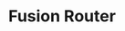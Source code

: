 ---
home: true
heroImage: /images/oss/router/hero.png
title: Fusion Router
heroText: Fusion Router
tagline: UI Routing for Fusion
actions:
    - text: Get Started 
      link: ./guide/flight
      type: primary
    - text: API
      link: ./api/
      type: secondary
features:
    - title: Stateful
      details: Route components are wrapped in a state, producing less edgecases
    - title: Dynamic routing
      details: Have your page content displayed dynamically with slugs
    - title: Intuitive syntax
      details: Write static and dynamic routes like how you do with other UI routers
footer: MIT Licensed | Copyright 2022-present Frappé Development
---